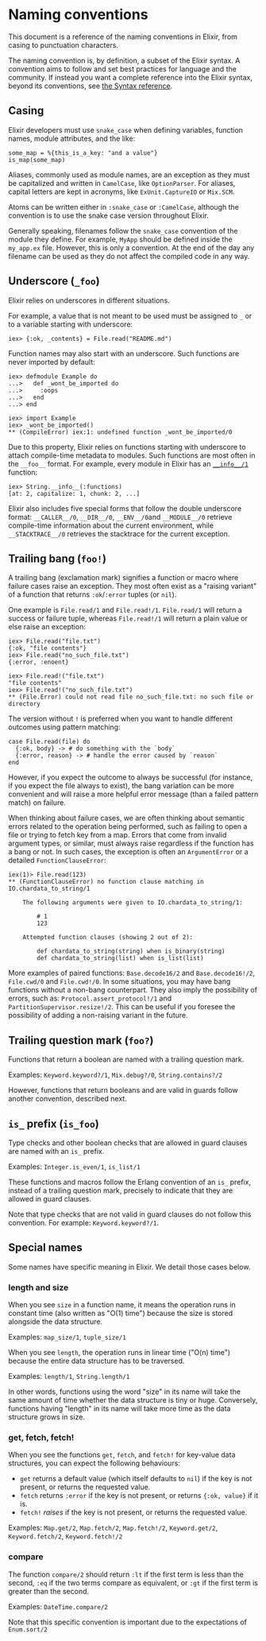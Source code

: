 # Naming conventions

This document is a reference of the naming conventions in Elixir, from casing to punctuation characters.

The naming convention is, by definition, a subset of the Elixir syntax. A convention aims to
follow and set best practices for language and the community. If instead you want a complete reference into the Elixir syntax, beyond its conventions, see [the Syntax reference](syntax-reference.md).

## Casing

Elixir developers must use `snake_case` when defining variables, function names, module attributes, and the like:

    some_map = %{this_is_a_key: "and a value"}
    is_map(some_map)

Aliases, commonly used as module names, are an exception as they must be capitalized and written in `CamelCase`, like `OptionParser`. For aliases, capital letters are kept in acronyms, like `ExUnit.CaptureIO` or `Mix.SCM`.

Atoms can be written either in `:snake_case` or `:CamelCase`, although the convention is to use the snake case version throughout Elixir.

Generally speaking, filenames follow the `snake_case` convention of the module they define. For example, `MyApp` should be defined inside the `my_app.ex` file. However, this is only a convention. At the end of the day any filename can be used as they do not affect the compiled code in any way.

## Underscore (`_foo`)

Elixir relies on underscores in different situations.

For example, a value that is not meant to be used must be assigned to `_` or to a variable starting with underscore:

    iex> {:ok, _contents} = File.read("README.md")

Function names may also start with an underscore. Such functions are never imported by default:

    iex> defmodule Example do
    ...>   def _wont_be_imported do
    ...>     :oops
    ...>   end
    ...> end

    iex> import Example
    iex> _wont_be_imported()
    ** (CompileError) iex:1: undefined function _wont_be_imported/0

Due to this property, Elixir relies on functions starting with underscore to attach compile-time metadata to modules. Such functions are most often in the `__foo__` format. For example, every module in Elixir has an [`__info__/1`](`c:Module.__info__/1`) function:

    iex> String.__info__(:functions)
    [at: 2, capitalize: 1, chunk: 2, ...]

Elixir also includes five special forms that follow the double underscore format: `__CALLER__/0`, `__DIR__/0`, `__ENV__/0`and `__MODULE__/0` retrieve compile-time information about the current environment, while `__STACKTRACE__/0` retrieves the stacktrace for the current exception.

## Trailing bang (`foo!`)

A trailing bang (exclamation mark) signifies a function or macro where failure cases raise an exception. They most often exist as a "raising variant" of a function that returns `:ok`/`:error` tuples (or `nil`).

One example is `File.read/1` and `File.read!/1`. `File.read/1` will return a success or failure tuple, whereas `File.read!/1` will return a plain value or else raise an exception:

    iex> File.read("file.txt")
    {:ok, "file contents"}
    iex> File.read("no_such_file.txt")
    {:error, :enoent}

    iex> File.read!("file.txt")
    "file contents"
    iex> File.read!("no_such_file.txt")
    ** (File.Error) could not read file no_such_file.txt: no such file or directory

The version without `!` is preferred when you want to handle different outcomes using pattern matching:

    case File.read(file) do
      {:ok, body} -> # do something with the `body`
      {:error, reason} -> # handle the error caused by `reason`
    end

However, if you expect the outcome to always be successful (for instance, if you expect the file always to exist), the bang variation can be more convenient and will raise a more helpful error message (than a failed pattern match) on failure.

When thinking about failure cases, we are often thinking about semantic errors related to the operation being performed, such as failing to open a file or trying to fetch key from a map. Errors that come from invalid argument types, or similar, must always raise regardless if the function has a bang or not. In such cases, the exception is often an `ArgumentError` or a detailed `FunctionClauseError`:

    iex(1)> File.read(123)
    ** (FunctionClauseError) no function clause matching in IO.chardata_to_string/1

        The following arguments were given to IO.chardata_to_string/1:

            # 1
            123

        Attempted function clauses (showing 2 out of 2):

            def chardata_to_string(string) when is_binary(string)
            def chardata_to_string(list) when is_list(list)

More examples of paired functions: `Base.decode16/2` and `Base.decode16!/2`, `File.cwd/0` and `File.cwd!/0`. In some situations, you may have bang functions without a non-bang counterpart. They also imply the possibility of errors, such as: `Protocol.assert_protocol!/1` and `PartitionSupervisor.resize!/2`. This can be useful if you foresee the possibility of adding a non-raising variant in the future.

## Trailing question mark (`foo?`)

Functions that return a boolean are named with a trailing question mark.

Examples: `Keyword.keyword?/1`, `Mix.debug?/0`, `String.contains?/2`

However, functions that return booleans and are valid in guards follow another convention, described next.

## `is_` prefix (`is_foo`)

Type checks and other boolean checks that are allowed in guard clauses are named with an `is_` prefix.

Examples: `Integer.is_even/1`, `is_list/1`

These functions and macros follow the Erlang convention of an `is_` prefix, instead of a trailing question mark, precisely to indicate that they are allowed in guard clauses.

Note that type checks that are not valid in guard clauses do not follow this convention. For example: `Keyword.keyword?/1`.

## Special names

Some names have specific meaning in Elixir. We detail those cases below.

### length and size

When you see `size` in a function name, it means the operation runs in constant time (also written as "O(1) time") because the size is stored alongside the data structure.

Examples: `map_size/1`, `tuple_size/1`

When you see `length`, the operation runs in linear time ("O(n) time") because the entire data structure has to be traversed.

Examples: `length/1`, `String.length/1`

In other words, functions using the word "size" in its name will take the same amount of time whether the data structure is tiny or huge. Conversely, functions having "length" in its name will take more time as the data structure grows in size.

### get, fetch, fetch!

When you see the functions `get`, `fetch`, and `fetch!` for key-value data structures, you can expect the following behaviours:

  * `get` returns a default value (which itself defaults to `nil`) if the key is not present, or returns the requested value.
  * `fetch` returns `:error` if the key is not present, or returns `{:ok, value}` if it is.
  * `fetch!` *raises* if the key is not present, or returns the requested value.

Examples: `Map.get/2`, `Map.fetch/2`, `Map.fetch!/2`, `Keyword.get/2`, `Keyword.fetch/2`, `Keyword.fetch!/2`

### compare

The function `compare/2` should return `:lt` if the first term is less than the second, `:eq` if the two
terms compare as equivalent, or `:gt` if the first term is greater than the second.

Examples: `DateTime.compare/2`

Note that this specific convention is important due to the expectations of `Enum.sort/2`
